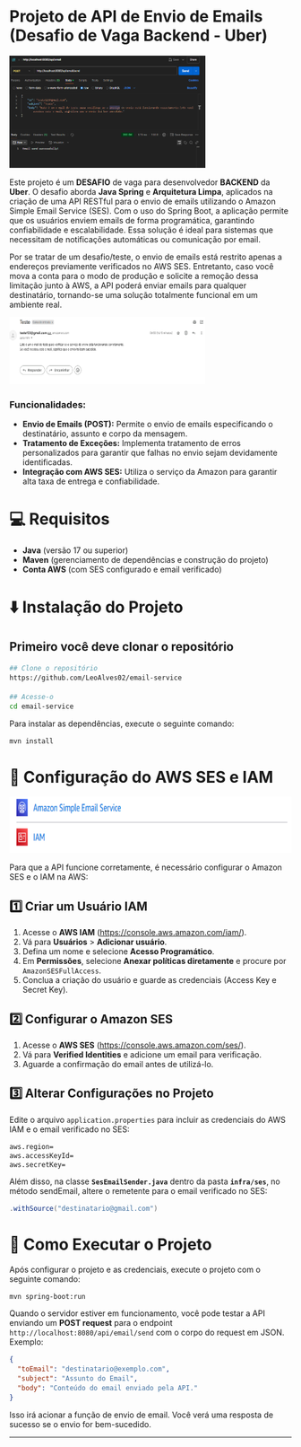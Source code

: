 
# Projeto de API de Envio de Emails (Desafio de Vaga Backend - Uber)

  <img src=".github/1.PNG" width="350" height="200" />

Este projeto é um **DESAFIO** de vaga para desenvolvedor **BACKEND** da **Uber**. O desafio aborda **Java Spring** e **Arquitetura Limpa**, aplicados na criação de uma API RESTful para o envio de emails utilizando o Amazon Simple Email Service (SES). Com o uso do Spring Boot, a aplicação permite que os usuários enviem emails de forma programática, garantindo confiabilidade e escalabilidade. Essa solução é ideal para sistemas que necessitam de notificações automáticas ou comunicação por email.

Por se tratar de um desafio/teste, o envio de emails está restrito apenas a endereços previamente verificados no AWS SES. Entretanto, caso você mova a conta para o modo de produção e solicite a remoção dessa limitação junto à AWS, a API poderá enviar emails para qualquer destinatário, tornando-se uma solução totalmente funcional em um ambiente real.

<img src=".github/3.PNG" width="350" height="120" />

### Funcionalidades:

- **Envio de Emails (POST):** Permite o envio de emails especificando o destinatário, assunto e corpo da mensagem.  
- **Tratamento de Exceções:** Implementa tratamento de erros personalizados para garantir que falhas no envio sejam devidamente identificadas.  
- **Integração com AWS SES:** Utiliza o serviço da Amazon para garantir alta taxa de entrega e confiabilidade.

# 💻 Requisitos
- **Java** (versão 17 ou superior)
- **Maven** (gerenciamento de dependências e construção do projeto)
- **Conta AWS** (com SES configurado e email verificado)

# ⬇️ Instalação do Projeto
## Primeiro você deve clonar o repositório

```bash
## Clone o repositório
https://github.com/LeoAlves02/email-service

## Acesse-o
cd email-service
```

Para instalar as dependências, execute o seguinte comando:

```bash
mvn install
```

# 🚀 Configuração do AWS SES e IAM

<img src=".github/2.PNG" alt="Configuração do AWS SES e IAM." width="600" height="100"/>

Para que a API funcione corretamente, é necessário configurar o Amazon SES e o IAM na AWS:

## 1️⃣ Criar um Usuário IAM

1. Acesse o **AWS IAM** (https://console.aws.amazon.com/iam/).
2. Vá para **Usuários** > **Adicionar usuário**.
3. Defina um nome e selecione **Acesso Programático**.
4. Em **Permissões**, selecione **Anexar políticas diretamente** e procure por `AmazonSESFullAccess`.
5. Conclua a criação do usuário e guarde as credenciais (Access Key e Secret Key).

## 2️⃣ Configurar o Amazon SES

1. Acesse o **AWS SES** (https://console.aws.amazon.com/ses/).
2. Vá para **Verified Identities** e adicione um email para verificação.
3. Aguarde a confirmação do email antes de utilizá-lo.

## 3️⃣ Alterar Configurações no Projeto

Edite o arquivo `application.properties` para incluir as credenciais do AWS IAM e o email verificado no SES:

```properties
aws.region= 
aws.accessKeyId= 
aws.secretKey= 
```

Além disso, na classe **`SesEmailSender.java`** dentro da pasta **`infra/ses`**, no método sendEmail, altere o remetente para o email verificado no SES:

```java
.withSource("destinatario@gmail.com")
```

# 🚀 Como Executar o Projeto

Após configurar o projeto e as credenciais, execute o projeto com o seguinte comando:

```bash
mvn spring-boot:run
```

Quando o servidor estiver em funcionamento, você pode testar a API enviando um **POST request** para o endpoint `http://localhost:8080/api/email/send` com o corpo do request em JSON. Exemplo:

```json
{
  "toEmail": "destinatario@exemplo.com",
  "subject": "Assunto do Email",
  "body": "Conteúdo do email enviado pela API."
}
```

Isso irá acionar a função de envio de email. Você verá uma resposta de sucesso se o envio for bem-sucedido.

---

